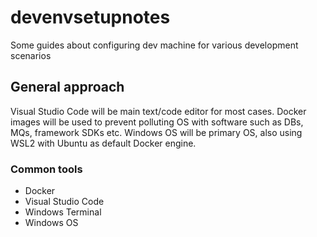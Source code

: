 # devenvsetupnotes
Some guides about configuring dev machine for various development scenarios

## General approach
Visual Studio Code will be main text/code editor for most cases. Docker images will be used to prevent polluting OS with software such as DBs, MQs, framework SDKs etc. Windows OS will be primary OS, also using WSL2 with Ubuntu as default Docker engine.

### Common tools
- Docker
- Visual Studio Code
- Windows Terminal
- Windows OS
